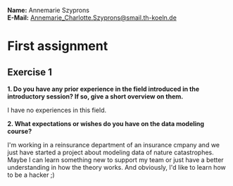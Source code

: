 **Name:** Annemarie Szyprons <br>
**E-Mail:** Annemarie_Charlotte.Szyprons@smail.th-koeln.de

# First assignment #

## Exercise 1 ##

**1. Do you have any prior experience in the field introduced in the introductory session? If so, give a short overview on them.**<br>

I have no experiences in this field.<br>

**2. What expectations or wishes do you have on the data modeling course?**

I'm working in a reinsurance department of an insurance cmpany and we just have started a project about modeling data of nature catastrophes. Maybe I can learn something new to support my team or just have a better understanding in how the theory works. And obviously, I'd like to learn how to be a hacker ;) 


 
